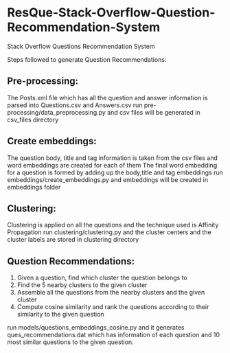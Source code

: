 # ResQue-Stack-Overflow-Question-Recommendation-System
Stack Overflow Questions Recommendation System

Steps followed to generate Question Recommendations:

## Pre-processing:
The Posts.xml file which has all the question and answer information is parsed into Questions.csv and Answers.csv
run pre-processing/data_preprocessing.py and csv files will be generated in csv_files directory

## Create embeddings:
The question body, title and tag information is taken from the csv files and word embeddings are created for each of them
The final word embedding for a question is formed by adding up the body,title and tag embeddings
run embeddings/create_embeddings.py and embeddings will be created in embeddings folder

## Clustering:
Clustering is applied on all the questions and the technique used is Affinity Propagation
run clustering/clustering.py and the cluster centers and the cluster labels are stored in clustering directory

## Question Recommendations:
1. Given a question, find which cluster the question belongs to
2. Find the 5 nearby clusters to the given cluster
3. Assemble all the questions from the nearby clusters and the given cluster
4. Compute cosine similarity and rank the questions according to their similarity to the given question

run models/questions_embeddings_cosine.py and it generates ques_recommendations.dat which has information of each question 
and 10 most similar questions to the given question.


